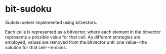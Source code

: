 # bit-sudoku
Sudoku solver implemented using bitvectors.


Each cells is represented as a bitvector, where each element in the bitvector represents a possible value for that cell. As different strategies are employed, values are removed from the bitvector until one value--the solution for that cell--remains.
